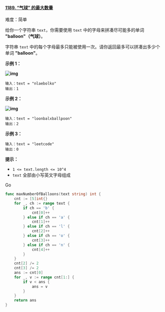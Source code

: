 #### [1189. “气球” 的最大数量](https://leetcode-cn.com/problems/maximum-number-of-balloons/)

难度：简单

给你一个字符串 `text`，你需要使用 `text` 中的字母来拼凑尽可能多的单词 **"balloon"（气球）**。

字符串 `text` 中的每个字母最多只能被使用一次。请你返回最多可以拼凑出多少个单词 **"balloon"**。

 

**示例 1：**

**![img](https://assets.leetcode-cn.com/aliyun-lc-upload/uploads/2019/09/14/1536_ex1_upd.jpeg)**

```
输入：text = "nlaebolko"
输出：1
```

**示例 2：**

**![img](https://assets.leetcode-cn.com/aliyun-lc-upload/uploads/2019/09/14/1536_ex2_upd.jpeg)**

```
输入：text = "loonbalxballpoon"
输出：2
```

**示例 3：**

```
输入：text = "leetcode"
输出：0
```

 

**提示：**

- `1 <= text.length <= 10^4`
- `text` 全部由小写英文字母组成





Go

```go
func maxNumberOfBalloons(text string) int {
    cnt := [5]int{}
    for _, ch := range text {
        if ch == 'b' {
            cnt[0]++
        } else if ch == 'a' {
            cnt[1]++
        } else if ch == 'l' {
            cnt[2]++
        } else if ch == 'o' {
            cnt[3]++
        } else if ch == 'n' {
            cnt[4]++
        }
    }
    cnt[2] /= 2
    cnt[3] /= 2
    ans := cnt[0]
    for _, v := range cnt[1:] {
        if v < ans {
            ans = v
        }
    }
    return ans
}
```


